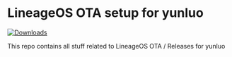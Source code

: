 # LineageOS OTA setup for yunluo

[![Downloads](https://img.shields.io/github/downloads/xiaomi-mt6789-devs/releases/total?style=for-the-badge)](https://github.com/xiaomi-mt6789-devs/releases/releases)

This repo contains all stuff related to LineageOS OTA / Releases for yunluo

